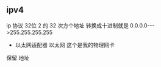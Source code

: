 ## ipv4 
ip 协议
32位 2 的 32 次方个地址
转换成十进制就是  0.0.0.0--->255.255.255.255

- 以太网适配器 以太网
  这个是我的物理网卡 

保留 地址
